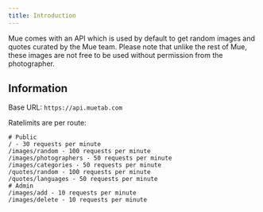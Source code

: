 ```yaml
---
title: Introduction
---
```


Mue comes with an API which is used by default to get random images and quotes curated by the Mue team. Please note that unlike the rest of Mue, these images are not free to be used without permission
from the photographer.

## Information
Base URL: ``https://api.muetab.com``

Ratelimits are per route:
```
# Public
/ - 30 requests per minute
/images/random - 100 requests per minute
/images/photographers - 50 requests per minute
/images/categories - 50 requests per minute
/quotes/random - 100 requests per minute
/quotes/languages - 50 requests per minute
# Admin
/images/add - 10 requests per minute
/images/delete - 10 requests per minute
```
